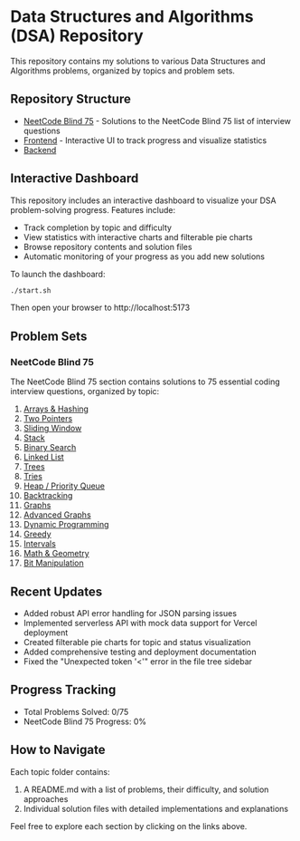 # Data Structures and Algorithms (DSA) Repository

This repository contains my solutions to various Data Structures and Algorithms problems, organized by topics and problem sets.

## Repository Structure

- [NeetCode Blind 75](/NeetCode%20Blind%2075/README.md) - Solutions to the NeetCode Blind 75 list of interview questions
- [Frontend](../frontend/README.md) - Interactive UI to track progress and visualize statistics
- [Backend](../backend/Readme.md)

## Interactive Dashboard

This repository includes an interactive dashboard to visualize your DSA problem-solving progress. Features include:

- Track completion by topic and difficulty
- View statistics with interactive charts and filterable pie charts
- Browse repository contents and solution files
- Automatic monitoring of your progress as you add new solutions

To launch the dashboard:

```bash
./start.sh
```

Then open your browser to http://localhost:5173

## Problem Sets

### NeetCode Blind 75

The NeetCode Blind 75 section contains solutions to 75 essential coding interview questions, organized by topic:

1. [Arrays & Hashing](/NeetCode%20Blind%2075/Arrays%20%26%20Hashing/README.md)
2. [Two Pointers](/NeetCode%20Blind%2075/Two%20Pointers/README.md)
3. [Sliding Window](/NeetCode%20Blind%2075/Sliding%20Window/README.md)
4. [Stack](/NeetCode%20Blind%2075/Stack/README.md)
5. [Binary Search](/NeetCode%20Blind%2075/Binary%20Search/README.md)
6. [Linked List](/NeetCode%20Blind%2075/Linked%20List/README.md)
7. [Trees](/NeetCode%20Blind%2075/Trees/README.md)
8. [Tries](/NeetCode%20Blind%2075/Tries/README.md)
9. [Heap / Priority Queue](/NeetCode%20Blind%2075/Heap%20Priority%20Queue/README.md)
10. [Backtracking](/NeetCode%20Blind%2075/Backtracking/README.md)
11. [Graphs](/NeetCode%20Blind%2075/Graphs/README.md)
12. [Advanced Graphs](/NeetCode%20Blind%2075/Advanced%20Graphs/README.md)
13. [Dynamic Programming](/NeetCode%20Blind%2075/Dynamic%20Programming/README.md)
14. [Greedy](/NeetCode%20Blind%2075/Greedy/README.md)
15. [Intervals](/NeetCode%20Blind%2075/Intervals/README.md)
16. [Math & Geometry](/NeetCode%20Blind%2075/Math%20%26%20Geometry/README.md)
17. [Bit Manipulation](/NeetCode%20Blind%2075/Bit%20Manipulation/README.md)

## Recent Updates

- Added robust API error handling for JSON parsing issues
- Implemented serverless API with mock data support for Vercel deployment
- Created filterable pie charts for topic and status visualization
- Added comprehensive testing and deployment documentation
- Fixed the "Unexpected token '<'" error in the file tree sidebar

## Progress Tracking

- Total Problems Solved: 0/75
- NeetCode Blind 75 Progress: 0%

## How to Navigate

Each topic folder contains:
1. A README.md with a list of problems, their difficulty, and solution approaches
2. Individual solution files with detailed implementations and explanations

Feel free to explore each section by clicking on the links above.
